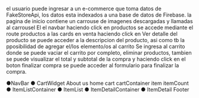 el usuario puede ingresar a un e-commerce que toma datos de FakeStoreApi, los datos esta indexados a una base de datos de Firebase. 
la pagina de inicio contiene un carrouse de imagenes descargadas y llamadas al carrousel
El el navbar haciendo click en productos se accede mediante el route productos a las cards en venta
haciendo click en Ver detalle del producto se puede acceder a la descripcion del producto, asi como tb la pposibilidad de agregar el/los elemento/os al carrito
Se ingresa al carrito donde se puede vaciar el carrito por completo, eliminar productos, tambien se puede visualizar el total y subtotal de la compra y haciendo click en el boton finalizar compra se puede acceder al formulario para finalizar la compra.



●NavBar
● CartWidget
About us
home
cart
cartContainer
item
itemCount
● ItemListContainer
● ItemList
● ItemDetailContainer
● ItemDetail
Footer


